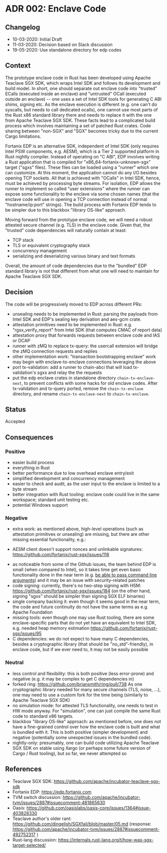 # ADR 002: Enclave Code

## Changelog
* 10-03-2020: Initial Draft
* 11-03-2020: Decision based on Slack discussion
* 19-05-2020: Use standalone directory for edp codes

## Context
The prototype enclave code in Rust has been developed using Apache Teaclave SGX SDK, which wraps Intel SDK
and follows its development and build model. In short, one should separate out enclave code into "trusted" ECalls
(executed inside an enclave) and "untrusted" OCall (executed outside an enclave) -- one uses a set of 
Intel SDK tools for generating C ABI shims, signing etc.
As the enclave execution is different (e.g. one can't do syscalls, but needs to call dedicated ocalls),
one cannot use most parts of the Rust x86 standard library there and needs to replace it with the one from Apache Teaclave SGX SDK. These facts lead to a complicated build process which involves maintaining a set of patched Rust crates. Code sharing between "non-SGX" and "SGX" becomes tricky due to the current Cargo limitations.

Fortanix EDP is an alternative SDK, independent of Intel SDK (only requires Intel PSW components, e.g. AESM), 
which is a Tier 2 supported platform in Rust nightly compiler. Instead of operating on "C ABI", EDP involves writing a 
Rust application that is compiled for "x86_64-fortanix-unknown-sgx" target ("sgxs" files).
These files can be loaded using a "runner" which one can customize. At this moment, the application cannot do any I/O besides opening TCP sockets. All that is achieved with "OCalls" in Intel SDK, hence, must be achieved by processing byte streams.
For isolation, EDP allows the runner to implement so called "user extensions" where the runner can expose some functionality to the enclave via some chosen names (that the enclave code will use in opening a TCP connection instead of normal "hostname/ip:port" strings). The build process with Fortanix EDP tends to be simpler due to this blackbox "library OS-like" approach.

Moving forward from the prototype enclave code, we will need a robust attested secure channel (e.g. TLS) in the enclave code.
Given that, the "trusted" code dependencies will naturally contain at least:

* TCP stack
* TLS or equivalent cryptography stack
* concurrency management
* serializing and deserializing various binary and text formats

Overall, the amount of code dependencies due to the "bundled" EDP standard library is not that different from what one will need to maintain for Apache Teaclave SGX SDK. 

## Decision
The code will be progressively moved to EDP across different PRs:
* unsealing needs to be implemented in Rust: parsing the payloads from Intel SDK and EDP's sealing key derivation and aes-gcm crate.
* attestation primitives need to be implemented in Rust: e.g. "rgsx_verify_report" from Intel SDK (that computes CMAC of report data)
* attestation proxy that forwards requests between enclave code and IAS or DCAP
* runner with zMQ to replace tx-query: the usercall extension will bridge the zMQ connection requests and replies
* other implementation work: "transaction bootstrapping enclave" work may begin with enclave-to-enclave connections leveraging the above
* port tx-validation: add a runner to chain-abci that will load tx-validation's sgxs and relay the the requests
* put the edp enclave crates in standalone directory `chain-tx-enclave-next`, to prevent conflicts with some hacks for old enclave
  codes.
  After tx-validation and tx-query ported, remove the `chain-tx-enclave` directory, and rename `chain-tx-enclave-next` to `chain-tx-enclave`.

## Status

Accepted

## Consequences

### Positive

* easier build process
* everything in Rust
* better performance due to low overhead enclave entry/exit
* simplified development and concurrency management
* easier to check and audit, as the user input to the enclave is limited to a byte stream
* better integration with Rust tooling: enclave code could live in the same workspace; standard unit testing etc.
* potential Windows support

### Negative
* extra work: as mentioned above, high-level operations (such as attestation primitives or unsealing) are missing,
but there are other missing essential functionality, e.g.:
- AESM client doesn't support nonces and unlinkable signatures: https://github.com/fortanix/rust-sgx/issues/116
* as noticeable from some of the Github issues, the team behind EDP is small (when compared to Intel), so 
it takes time get even basic functionality done in the near term (e.g. [be able to pass command line arguments](https://github.com/fortanix/rust-sgx/issues/136)) and it may be an issue with security-related patches
* code signing: currently, there's no two-step signing with HSM: https://github.com/fortanix/rust-sgx/issues/184 (on the other hand, signing "sgxs" should be simpler than signing SGX ELF binaries)
* single company backing it: even though it seems good in the near term, the code and future continuity do not have the same terms as e.g. Apache Foundation
* missing tools: even though one may use Rust tooling, there are some enclave-specific parts that do not yet have an equivalent to Intel SDK, e.g. needed heap memory estimation https://github.com/fortanix/rust-sgx/issues/95
* C dependencies: we do not expect to have many C dependencies, besides a cryptographic library (that should be "no_std"-friendly), in enclave code, but if we ever need to, it may not be easily possible

### Neutral
* less control and flexibility: this is both positive (less error-prone) and negative (e.g. it may be complex to get C dependencies in)
* forked ring: https://github.com/briansmith/ring/pull/738 As one cryptographic library needed for many secure channels (TLS, noise, ...), one may need to use a custom fork for the time being (similarly to Apache Teaclave SGX SDK)
* no simulation mode: for attested TLS functionality, one needs to test in HW mode anyway. For "simulation", one can just compile the same Rust code to standard x86 targets.
* blackbox "library OS-like" approach: as mentioned before, one does not have a fine-grained control over how the enclave code is built and what is bundled with it. This is both positive (simpler development) and negative (potentially some unexpected issues in the bundled code).
* nightly-only: presumably, one can build code utilizing Apache Teaclave SGX SDK on stable using Xargo (or perhaps some future version of Cargo / Rust tooling), but so far, we never attempted so

## References

* Teaclave SGX SDK: https://github.com/apache/incubator-teaclave-sgx-sdk
* Fortanix EDP: https://edp.fortanix.com
* TVM switch discussion: https://github.com/apache/incubator-tvm/issues/2887#issuecomment-481865630
* Oasis: https://github.com/oasislabs/oasis-core/issues/1364#issue-403828330
* Teaclave author's older rant: https://github.com/dingelish/SGXfail/blob/master/05.md (response: https://github.com/apache/incubator-tvm/issues/2887#issuecomment-492752317 )
* Rust-lang discussion: https://internals.rust-lang.org/t/how-was-sgx-target-selected/
